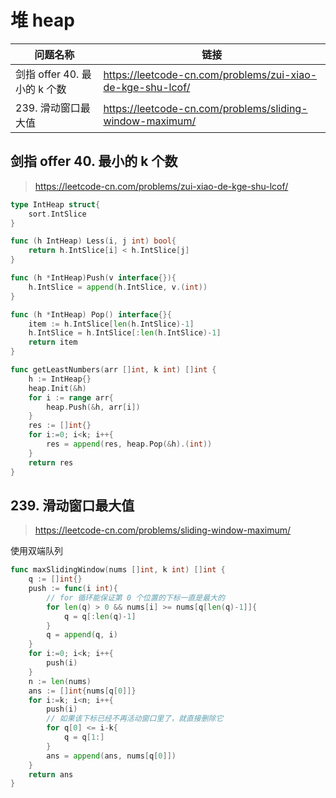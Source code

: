 # 堆 heap

| 问题名称                     | 链接                                                       |
| ---------------------------- | ---------------------------------------------------------- |
| 剑指 offer 40. 最小的 k 个数 | https://leetcode-cn.com/problems/zui-xiao-de-kge-shu-lcof/ |
| 239. 滑动窗口最大值          | https://leetcode-cn.com/problems/sliding-window-maximum/   |

## 剑指 offer 40. 最小的 k 个数

> https://leetcode-cn.com/problems/zui-xiao-de-kge-shu-lcof/

```go
type IntHeap struct{
    sort.IntSlice
}

func (h IntHeap) Less(i, j int) bool{
    return h.IntSlice[i] < h.IntSlice[j]
}

func (h *IntHeap)Push(v interface{}){
    h.IntSlice = append(h.IntSlice, v.(int))
}

func (h *IntHeap) Pop() interface{}{
    item := h.IntSlice[len(h.IntSlice)-1]
    h.IntSlice = h.IntSlice[:len(h.IntSlice)-1]
    return item
}

func getLeastNumbers(arr []int, k int) []int {
    h := IntHeap{}
    heap.Init(&h)
    for i := range arr{
        heap.Push(&h, arr[i])
    }
    res := []int{}
    for i:=0; i<k; i++{
        res = append(res, heap.Pop(&h).(int))
    }
    return res
}
```

## 239. 滑动窗口最大值

> https://leetcode-cn.com/problems/sliding-window-maximum/

使用双端队列

```go
func maxSlidingWindow(nums []int, k int) []int {
    q := []int{}
    push := func(i int){
        // for 循环能保证第 0 个位置的下标一直是最大的
        for len(q) > 0 && nums[i] >= nums[q[len(q)-1]]{
            q = q[:len(q)-1]
        }
        q = append(q, i)
    }
    for i:=0; i<k; i++{
        push(i)
    }
    n := len(nums)
    ans := []int{nums[q[0]]}
    for i:=k; i<n; i++{
        push(i)
        // 如果该下标已经不再活动窗口里了，就直接删除它
        for q[0] <= i-k{
            q = q[1:]
        }
        ans = append(ans, nums[q[0]])
    }
    return ans
}
```
